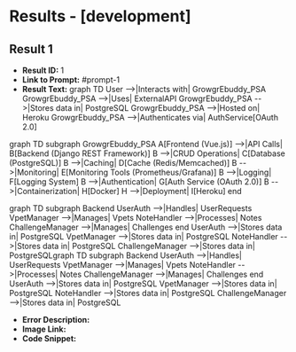 # Results - [development]

## Result 1
* **Result ID:** 1
* **Link to Prompt:** #prompt-1
* **Result Text:** graph TD
    User -->|Interacts with| GrowgrEbuddy_PSA
    GrowgrEbuddy_PSA -->|Uses| ExternalAPI
    GrowgrEbuddy_PSA -->|Stores data in| PostgreSQL
    GrowgrEbuddy_PSA -->|Hosted on| Heroku
    GrowgrEbuddy_PSA -->|Authenticates via| AuthService[OAuth 2.0]


graph TD
    subgraph GrowgrEbuddy_PSA
        A[Frontend (Vue.js)] -->|API Calls| B[Backend (Django REST Framework)]
        B -->|CRUD Operations| C[Database (PostgreSQL)]
        B -->|Caching| D[Cache (Redis/Memcached)]
        B -->|Monitoring| E[Monitoring Tools (Prometheus/Grafana)]
        B -->|Logging| F[Logging System]
        B -->|Authentication| G[Auth Service (OAuth 2.0)]
        B -->|Containerization| H[Docker]
        H -->|Deployment| I[Heroku]
    end


graph TD
    subgraph Backend
        UserAuth -->|Handles| UserRequests
        VpetManager -->|Manages| Vpets
        NoteHandler -->|Processes| Notes
        ChallengeManager -->|Manages| Challenges
    end
    UserAuth -->|Stores data in| PostgreSQL
    VpetManager -->|Stores data in| PostgreSQL
    NoteHandler -->|Stores data in| PostgreSQL
    ChallengeManager -->|Stores data in| PostgreSQLgraph TD
    subgraph Backend
        UserAuth -->|Handles| UserRequests
        VpetManager -->|Manages| Vpets
        NoteHandler -->|Processes| Notes
        ChallengeManager -->|Manages| Challenges
    end
    UserAuth -->|Stores data in| PostgreSQL
    VpetManager -->|Stores data in| PostgreSQL
    NoteHandler -->|Stores data in| PostgreSQL
    ChallengeManager -->|Stores data in| PostgreSQL
* **Error Description:** 
* **Image Link:** 
* **Code Snippet:** 

